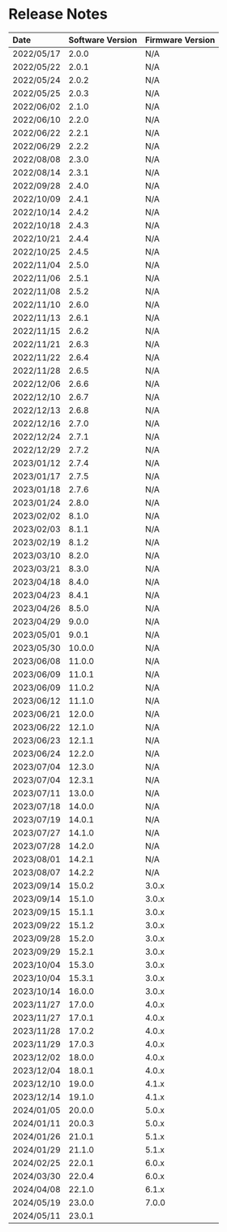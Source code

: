 # Release Notes

| Date        | Software Version | Firmware Version |
| :----       | :--------------- | :--------------- |
| 2022/05/17  | 2.0.0            | N/A              |
| 2022/05/22  | 2.0.1            | N/A              |
| 2022/05/24  | 2.0.2            | N/A              |
| 2022/05/25  | 2.0.3            | N/A              |
| 2022/06/02  | 2.1.0            | N/A              |
| 2022/06/10  | 2.2.0            | N/A              |
| 2022/06/22  | 2.2.1            | N/A              |
| 2022/06/29  | 2.2.2            | N/A              |
| 2022/08/08  | 2.3.0            | N/A              |
| 2022/08/14  | 2.3.1            | N/A              |
| 2022/09/28  | 2.4.0            | N/A              |
| 2022/10/09  | 2.4.1            | N/A              |
| 2022/10/14  | 2.4.2            | N/A              |
| 2022/10/18  | 2.4.3            | N/A              |
| 2022/10/21  | 2.4.4            | N/A              |
| 2022/10/25  | 2.4.5            | N/A              |
| 2022/11/04  | 2.5.0            | N/A              |
| 2022/11/06  | 2.5.1            | N/A              |
| 2022/11/08  | 2.5.2            | N/A              |
| 2022/11/10  | 2.6.0            | N/A              |
| 2022/11/13  | 2.6.1            | N/A              |
| 2022/11/15  | 2.6.2            | N/A              |
| 2022/11/21  | 2.6.3            | N/A              |
| 2022/11/22  | 2.6.4            | N/A              |
| 2022/11/28  | 2.6.5            | N/A              |
| 2022/12/06  | 2.6.6            | N/A              |
| 2022/12/10  | 2.6.7            | N/A              |
| 2022/12/13  | 2.6.8            | N/A              |
| 2022/12/16  | 2.7.0            | N/A              |
| 2022/12/24  | 2.7.1            | N/A              |
| 2022/12/29  | 2.7.2            | N/A              |
| 2023/01/12  | 2.7.4            | N/A              |
| 2023/01/17  | 2.7.5            | N/A              |
| 2023/01/18  | 2.7.6            | N/A              |
| 2023/01/24  | 2.8.0            | N/A              |
| 2023/02/02  | 8.1.0            | N/A              |
| 2023/02/03  | 8.1.1            | N/A              |
| 2023/02/19  | 8.1.2            | N/A              |
| 2023/03/10  | 8.2.0            | N/A              |
| 2023/03/21  | 8.3.0            | N/A              |
| 2023/04/18  | 8.4.0            | N/A              |
| 2023/04/23  | 8.4.1            | N/A              |
| 2023/04/26  | 8.5.0            | N/A              |
| 2023/04/29  | 9.0.0            | N/A              |
| 2023/05/01  | 9.0.1            | N/A              |
| 2023/05/30  | 10.0.0           | N/A              |
| 2023/06/08  | 11.0.0           | N/A              |
| 2023/06/09  | 11.0.1           | N/A              |
| 2023/06/09  | 11.0.2           | N/A              |
| 2023/06/12  | 11.1.0           | N/A              |
| 2023/06/21  | 12.0.0           | N/A              |
| 2023/06/22  | 12.1.0           | N/A              |
| 2023/06/23  | 12.1.1           | N/A              |
| 2023/06/24  | 12.2.0           | N/A              |
| 2023/07/04  | 12.3.0           | N/A              |
| 2023/07/04  | 12.3.1           | N/A              |
| 2023/07/11  | 13.0.0           | N/A              |
| 2023/07/18  | 14.0.0           | N/A              |
| 2023/07/19  | 14.0.1           | N/A              |
| 2023/07/27  | 14.1.0           | N/A              |
| 2023/07/28  | 14.2.0           | N/A              |
| 2023/08/01  | 14.2.1           | N/A              |
| 2023/08/07  | 14.2.2           | N/A              |
| 2023/09/14  | 15.0.2           | 3.0.x            |
| 2023/09/14  | 15.1.0           | 3.0.x            |
| 2023/09/15  | 15.1.1           | 3.0.x            |
| 2023/09/22  | 15.1.2           | 3.0.x            |
| 2023/09/28  | 15.2.0           | 3.0.x            |
| 2023/09/29  | 15.2.1           | 3.0.x            |
| 2023/10/04  | 15.3.0           | 3.0.x            |
| 2023/10/04  | 15.3.1           | 3.0.x            |
| 2023/10/14  | 16.0.0           | 3.0.x            |
| 2023/11/27  | 17.0.0           | 4.0.x            |
| 2023/11/27  | 17.0.1           | 4.0.x            |
| 2023/11/28  | 17.0.2           | 4.0.x            |
| 2023/11/29  | 17.0.3           | 4.0.x            |
| 2023/12/02  | 18.0.0           | 4.0.x            |
| 2023/12/04  | 18.0.1           | 4.0.x            |
| 2023/12/10  | 19.0.0           | 4.1.x            |
| 2023/12/14  | 19.1.0           | 4.1.x            |
| 2024/01/05  | 20.0.0           | 5.0.x            |
| 2024/01/11  | 20.0.3           | 5.0.x            |
| 2024/01/26  | 21.0.1           | 5.1.x            |
| 2024/01/29  | 21.1.0           | 5.1.x            |
| 2024/02/25  | 22.0.1           | 6.0.x            |
| 2024/03/30  | 22.0.4           | 6.0.x            |
| 2024/04/08  | 22.1.0           | 6.1.x            |
| 2024/05/19  | 23.0.0           | 7.0.0            |
| 2024/05/11 | 23.0.1 |
